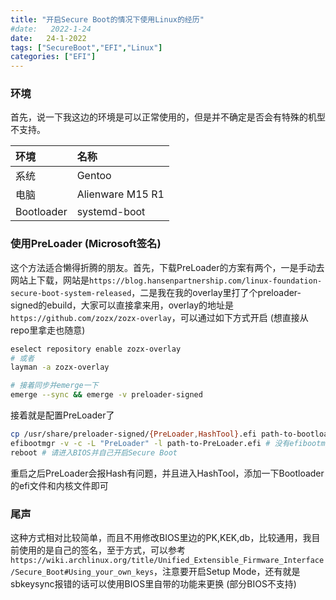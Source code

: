 ```yaml
---
title: "开启Secure Boot的情况下使用Linux的经历"
#date:   2022-1-24
date:	24-1-2022
tags: ["SecureBoot","EFI","Linux"]
categories: ["EFI"]
---
```


### 环境
首先，说一下我这边的环境是可以正常使用的，但是并不确定是否会有特殊的机型不支持。

| 环境       | 名称             |
| :--------- | :--------------- |
| 系统       | Gentoo           |
| 电脑       | Alienware M15 R1 |
| Bootloader | systemd-boot     |

### 使用PreLoader (Microsoft签名)

这个方法适合懒得折腾的朋友。首先，下载PreLoader的方案有两个，一是手动去网站上下载，网站是`https://blog.hansenpartnership.com/linux-foundation-secure-boot-system-released`，二是我在我的overlay里打了个preloader-signed的ebuild，大家可以直接拿来用，overlay的地址是`https://github.com/zozx/zozx-overlay`，可以通过如下方式开启 (想直接从repo里拿走也随意)
```bash
eselect repository enable zozx-overlay
# 或者
layman -a zozx-overlay

# 接着同步并emerge一下
emerge --sync && emerge -v preloader-signed
```

接着就是配置PreLoader了

```bash
cp /usr/share/preloader-signed/{PreLoader,HashTool}.efi path-to-bootloader # path-to-bootloader请以自己机子的bootloader位置为主
efibootmgr -v -c -L "PreLoader" -l path-to-PreLoader.efi # 没有efibootmgr的自己装一下，path-to-Preloader.efi请以自己机子复制到esp后的位置为主
reboot # 请进入BIOS并自己开启Secure Boot
```

重启之后PreLoader会报Hash有问题，并且进入HashTool，添加一下Bootloader的efi文件和内核文件即可

### 尾声

这种方式相对比较简单，而且不用修改BIOS里边的PK,KEK,db，比较通用，我目前使用的是自己的签名，至于方式，可以参考`https://wiki.archlinux.org/title/Unified_Extensible_Firmware_Interface/Secure_Boot#Using_your_own_keys`，注意要开启Setup Mode，还有就是sbkeysync报错的话可以使用BIOS里自带的功能来更换 (部分BIOS不支持)
